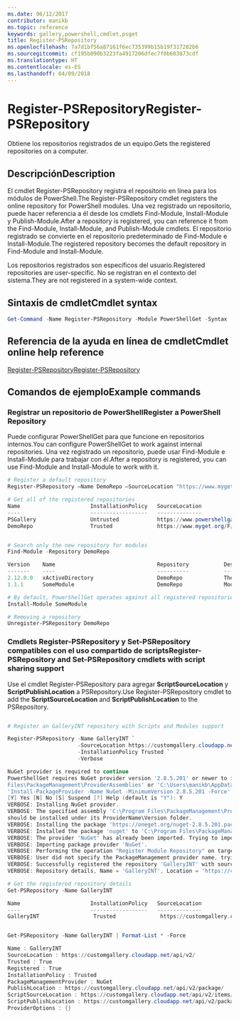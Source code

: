 ```yaml
---
ms.date: 06/12/2017
contributor: manikb
ms.topic: reference
keywords: gallery,powershell,cmdlet,psget
title: Register-PSRepository
ms.openlocfilehash: 7a7d1bf56a87161f6ec735399b15b19f317282b6
ms.sourcegitcommit: cf195b090b3223fa4917206dfec7f0b603873cdf
ms.translationtype: HT
ms.contentlocale: es-ES
ms.lasthandoff: 04/09/2018
---
```

# <a name="register-psrepository"></a><span data-ttu-id="b5eff-103">Register-PSRepository</span><span class="sxs-lookup"><span data-stu-id="b5eff-103">Register-PSRepository</span></span>

<span data-ttu-id="b5eff-104">Obtiene los repositorios registrados de un equipo.</span><span class="sxs-lookup"><span data-stu-id="b5eff-104">Gets the registered repositories on a computer.</span></span>

## <a name="description"></a><span data-ttu-id="b5eff-105">Descripción</span><span class="sxs-lookup"><span data-stu-id="b5eff-105">Description</span></span>

<span data-ttu-id="b5eff-106">El cmdlet Register-PSRepository registra el repositorio en línea para los módulos de PowerShell.</span><span class="sxs-lookup"><span data-stu-id="b5eff-106">The Register-PSRepository cmdlet registers the online repository for PowerShell modules.</span></span> <span data-ttu-id="b5eff-107">Una vez registrado un repositorio, puede hacer referencia a él desde los cmdlets Find-Module, Install-Module y Publish-Module.</span><span class="sxs-lookup"><span data-stu-id="b5eff-107">After a repository is registered, you can reference it from the Find-Module, Install-Module, and Publish-Module cmdlets.</span></span> <span data-ttu-id="b5eff-108">El repositorio registrado se convierte en el repositorio predeterminado de Find-Module e Install-Module.</span><span class="sxs-lookup"><span data-stu-id="b5eff-108">The registered repository becomes the default repository in Find-Module and Install-Module.</span></span>

<span data-ttu-id="b5eff-109">Los repositorios registrados son específicos del usuario.</span><span class="sxs-lookup"><span data-stu-id="b5eff-109">Registered repositories are user-specific.</span></span> <span data-ttu-id="b5eff-110">No se registran en el contexto del sistema.</span><span class="sxs-lookup"><span data-stu-id="b5eff-110">They are not registered in a system-wide context.</span></span>


## <a name="cmdlet-syntax"></a><span data-ttu-id="b5eff-111">Sintaxis de cmdlet</span><span class="sxs-lookup"><span data-stu-id="b5eff-111">Cmdlet syntax</span></span>

```powershell
Get-Command -Name Register-PSRepository -Module PowerShellGet -Syntax
```
## <a name="cmdlet-online-help-reference"></a><span data-ttu-id="b5eff-112">Referencia de la ayuda en línea de cmdlet</span><span class="sxs-lookup"><span data-stu-id="b5eff-112">Cmdlet online help reference</span></span>

[<span data-ttu-id="b5eff-113">Register-PSRepository</span><span class="sxs-lookup"><span data-stu-id="b5eff-113">Register-PSRepository</span></span>](http://go.microsoft.com/fwlink/?LinkID=517129)

## <a name="example-commands"></a><span data-ttu-id="b5eff-114">Comandos de ejemplo</span><span class="sxs-lookup"><span data-stu-id="b5eff-114">Example commands</span></span>

### <a name="register-a-powershell-repository"></a><span data-ttu-id="b5eff-115">Registrar un repositorio de PowerShell</span><span class="sxs-lookup"><span data-stu-id="b5eff-115">Register a PowerShell Repository</span></span>
<span data-ttu-id="b5eff-116">Puede configurar PowerShellGet para que funcione en repositorios internos.</span><span class="sxs-lookup"><span data-stu-id="b5eff-116">You can configure PowerShellGet to work against internal repositories.</span></span>
<span data-ttu-id="b5eff-117">Una vez registrado un repositorio, puede usar Find-Module e Install-Module para trabajar con él.</span><span class="sxs-lookup"><span data-stu-id="b5eff-117">After a repository is registered, you can use Find-Module and Install-Module to work with it.</span></span>

```powershell
# Register a default repository
Register-PSRepository –Name DemoRepo –SourceLocation "https://www.myget.org/F/powershellgetdemo/api/v2" –InstallationPolicy Trusted

# Get all of the registered repositories
Name                      InstallationPolicy   SourceLocation
----                      ------------------   --------------
PSGallery                 Untrusted            https://www.powershellgallery.com/api/v2/
DemoRepo                  Trusted              https://www.myget.org/F/powershellgetdemo/api/v2


# Search only the new repository for modules
Find-Module -Repository DemoRepo

Version    Name                                Repository           Description
-------    ----                                ----------           -----------
2.12.0.0   xActiveDirectory                    DemoRepo             The xActiveDirectory module is originally part of the Windows PowerShell Desired State Configuration (DSC) Resource Kit. This version has been modified for use in Azure. This module contains the xADD...
1.1.1      SomeModule                          DemoRepo             Module description.

# By default, PowerShellGet operates against all registered repositories when none is specified. In this example, the “SomeModule” module is installed from the DemoRepo.
Install-Module SomeModule

# Removing a repository
Unregister-PSRepository DemoRepo
```


### <a name="register-psrepository-and-set-psrepository-cmdlets-with-script-sharing-support"></a><span data-ttu-id="b5eff-118">Cmdlets Register-PSRepository y Set-PSRepository compatibles con el uso compartido de scripts</span><span class="sxs-lookup"><span data-stu-id="b5eff-118">Register-PSRepository and Set-PSRepository cmdlets with script sharing support</span></span>

<span data-ttu-id="b5eff-119">Use el cmdlet Register-PSRepository para agregar **ScriptSourceLocation** y **ScriptPublishLocation** a PSRepository.</span><span class="sxs-lookup"><span data-stu-id="b5eff-119">Use Register-PSRepository cmdlet to add the **ScriptSourceLocation** and **ScriptPublishLocation** to the PSRepository.</span></span>

```powershell

# Register an GalleryINT repository with Scripts and Modules support

Register-PSRepository -Name GalleryINT `
                      -SourceLocation https://customgallery.cloudapp.net `
                      -InstallationPolicy Trusted `
                      -Verbose

NuGet provider is required to continue
PowerShellGet requires NuGet provider version '2.8.5.201' or newer to interact with NuGet-based repositories. The NuGet provider must be available in 'C:\Program
Files\PackageManagement\ProviderAssemblies' or 'C:\Users\manikb\AppData\Local\PackageManagement\ProviderAssemblies'. You can also install the NuGet provider by running
'Install-PackageProvider -Name NuGet -MinimumVersion 2.8.5.201 -Force'. Do you want PowerShellGet to install and import the NuGet provider now?
[Y] Yes [N] No [S] Suspend [?] Help (default is "Y"): Y
VERBOSE: Installing NuGet provider.
VERBOSE: The specified assembly 'C:\Program Files\PackageManagement\ProviderAssemblies\nuget-anycpu.exe' is installed at top level directory. However it is recommended that the assemblies
should be installed under its ProviderName\Version folder.
VERBOSE: Installing the package 'https://oneget.org/nuget-2.8.5.201.package.swidtag'.
VERBOSE: Installed the package 'nuget' to 'C:\Program Files\PackageManagement\ProviderAssemblies\nuget\2.8.5.201\Microsoft.PackageManagement.NuGetProvider.dll'.
VERBOSE: The provider 'NuGet' has already been imported. Trying to import it again.
VERBOSE: Importing package provider 'NuGet'.
VERBOSE: Performing the operation "Register Module Repository" on target "Module Repository 'GalleryINT' (https://customgallery.cloudapp.net/) in provider 'PowerShellGet'".
VERBOSE: User did not specify the PackageManagement provider name, trying with the provider name 'NuGet'.
VERBOSE: Successfully registered the repository 'GalleryINT' with source location 'https://customgallery.cloudapp.net/api/v2/'.
VERBOSE: Repository details, Name = 'GalleryINT', Location = 'https://customgallery.cloudapp.net/api/v2/'; IsTrusted = 'True'; IsRegistered = 'True'.

# Get the registered repository details
Get-PSRepository -Name GalleryINT

Name                      InstallationPolicy   SourceLocation
----                      ------------------   --------------
GalleryINT                 Trusted              https://customgallery.cloudapp.net/api/v2/


Get-PSRepository -Name GalleryINT | Format-List * -Force

Name : GalleryINT
SourceLocation : https://customgallery.cloudapp.net/api/v2/
Trusted : True
Registered : True
InstallationPolicy : Trusted
PackageManagementProvider : NuGet
PublishLocation : https://customgallery.cloudapp.net/api/v2/package/
ScriptSourceLocation : https://customgallery.cloudapp.net/api/v2/items/psscript/
ScriptPublishLocation : https://customgallery.cloudapp.net/api/v2/package/
ProviderOptions : {}

```